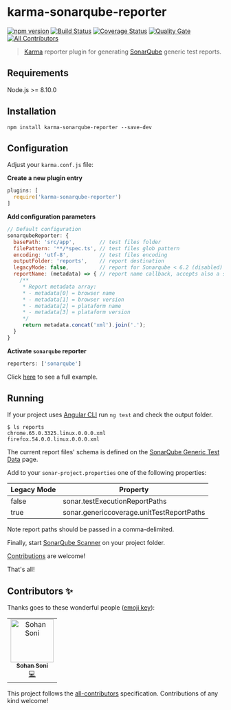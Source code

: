 # karma-sonarqube-reporter
[![npm version](https://img.shields.io/npm/v/karma-sonarqube-reporter.svg?style=round-square)](https://www.npmjs.com/package/karma-sonarqube-reporter)
[![Build Status](https://travis-ci.org/fadc80/karma-sonarqube-reporter.svg?branch=master)](https://travis-ci.org/fadc80/karma-sonarqube-reporter)
[![Coverage Status](https://coveralls.io/repos/github/fadc80/karma-sonarqube-reporter/badge.svg?branch=master)](https://coveralls.io/github/fadc80/karma-sonarqube-reporter?branch=master)
[![Quality Gate](https://sonarcloud.io/api/project_badges/measure?project=karma-sonarqube-reporter&metric=alert_status)](https://sonarcloud.io/dashboard/index/karma-sonarqube-reporter)
[![All Contributors](https://img.shields.io/badge/all_contributors-1-orange.svg?style=round-square)](#contributors)
> [Karma][1] reporter plugin for generating [SonarQube][2] generic test reports.

## Requirements

Node.js >= 8.10.0

## Installation

`npm install karma-sonarqube-reporter --save-dev`

## Configuration

Adjust your `karma.conf.js` file:

**Create a new plugin entry**

```typescript
plugins: [
  require('karma-sonarqube-reporter')
]
```

**Add configuration parameters**

```javascript
// Default configuration
sonarqubeReporter: {
  basePath: 'src/app',        // test files folder
  filePattern: '**/*spec.ts', // test files glob pattern
  encoding: 'utf-8',          // test files encoding
  outputFolder: 'reports',    // report destination
  legacyMode: false,          // report for Sonarqube < 6.2 (disabled)
  reportName: (metadata) => { // report name callback, accepts also a string (reportName: 'report.xml') to generate a single file
    /**
     * Report metadata array:
     * - metadata[0] = browser name
     * - metadata[1] = browser version
     * - metadata[2] = plataform name
     * - metadata[3] = plataform version
     */
     return metadata.concat('xml').join('.');
  }
}
```

**Activate `sonarqube` reporter**

```typescript
reporters: ['sonarqube']
```

Click [here][3] to see a full example.

## Running

If your project uses [Angular CLI][4] run `ng test` and check the output folder.

```command
$ ls reports
chrome.65.0.3325.linux.0.0.0.xml
firefox.54.0.0.linux.0.0.0.xml
```

The current report files' schema is defined on the [SonarQube Generic Test Data][5] page.

Add to your `sonar-project.properties` one of the following properties:

| Legacy Mode | Property                                  |
| ----------- | ----------------------------------------- |
| false       | sonar.testExecutionReportPaths            |
| true        | sonar.genericcoverage.unitTestReportPaths |

Note report paths should be passed in a comma-delimited.

Finally, start [SonarQube Scanner][6] on your project folder.

[Contributions](contributing.md) are welcome!

That's all!

[1]: https://karma-runner.github.io/2.0/index.html
[2]: https://www.sonarqube.org/
[3]: https://github.com/fadc80/karma-sonarqube-reporter/blob/master/karma.conf.js
[4]: https://github.com/angular/angular-cli
[5]: https://docs.sonarqube.org/display/SONAR/Generic+Test+Data#GenericTestData-GenericExecution
[6]: https://docs.sonarqube.org/display/SCAN/Analyzing+with+SonarQube+Scanner

## Contributors ✨

Thanks goes to these wonderful people ([emoji key](https://allcontributors.org/docs/en/emoji-key)):

<!-- ALL-CONTRIBUTORS-LIST:START - Do not remove or modify this section -->
<!-- prettier-ignore -->
<table>
  <tr>
    <td align="center"><a href="https://github.com/sohansoni"><img src="https://avatars2.githubusercontent.com/u/11642039?v=4" width="100px;" alt="Sohan Soni"/><br /><sub><b>Sohan Soni</b></sub></a><br /><a href="https://github.com/fadc80/karma-sonarqube-reporter/commits?author=sohansoni" title="Code">💻</a></td>
  </tr>
</table>

<!-- ALL-CONTRIBUTORS-LIST:END -->

This project follows the [all-contributors](https://github.com/all-contributors/all-contributors) specification. Contributions of any kind welcome!